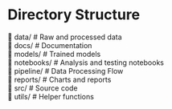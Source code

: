 <h1>Directory Structure </h1> 
📁 data/            # Raw and processed data  
<br>
📁 docs/            # Documentation
<br>
📁 models/          # Trained models  
<br>
📁 notebooks/       # Analysis and testing notebooks 
<br>
📁 pipeline/        # Data Processing Flow 
<br>
📁 reports/         # Charts and reports
<br>
📁 src/             # Source code
<br>
📁 utils/           # Helper functions
